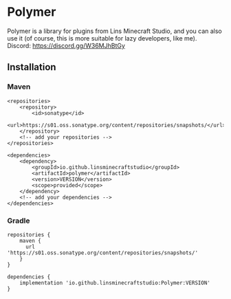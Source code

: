 # Polymer
Polymer is a library for plugins from Lins Minecraft Studio, and you can also use it
(of course, this is more suitable for lazy developers, like me).  
Discord: https://discord.gg/W36MJhBtGy
## Installation
### Maven
```
<repositories>
    <repository>
        <id>sonatype</id>
        <url>https://s01.oss.sonatype.org/content/repositories/snapshots/</url>
    </repository>
    <!-- add your repositories -->
</repositories>

<dependencies>
    <dependency>
        <groupId>io.github.linsminecraftstudio</groupId>
        <artifactId>polymer</artifactId>
        <version>VERSION</version>
        <scope>provided</scope>
    </dependency>
    <!-- add your dependencies -->
</dependencies>
```
### Gradle
```
repositories {
    maven {
      url 'https://s01.oss.sonatype.org/content/repositories/snapshots/'
    }
}

dependencies {
    implementation 'io.github.linsminecraftstudio:Polymer:VERSION'
}
```